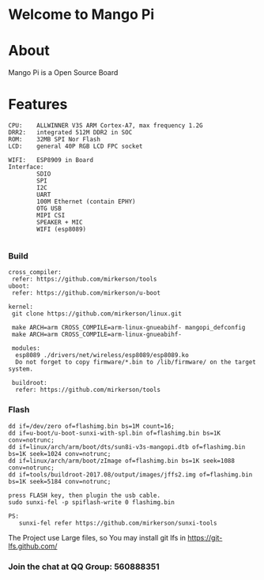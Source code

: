 # Welcome to Mango Pi
# About
Mango Pi is a Open Source Board
    
# Features
```
CPU:    ALLWINNER V3S ARM Cortex-A7, max frequency 1.2G
DRR2:   integrated 512M DDR2 in SOC
ROM:    32MB SPI Nor Flash
LCD:    general 40P RGB LCD FPC socket
        
WIFI:   ESP8909 in Board
Interface:  
        SDIO
        SPI
        I2C
        UART
        100M Ethernet (contain EPHY)
        OTG USB
        MIPI CSI
        SPEAKER + MIC
        WIFI (esp8089)
        
```

### Build

```
cross_compiler:
 refer: https://github.com/mirkerson/tools
uboot:
 refer: https://github.com/mirkerson/u-boot

kernel:
 git clone https://github.com/mirkerson/linux.git

 make ARCH=arm CROSS_COMPILE=arm-linux-gnueabihf- mangopi_defconfig
 make ARCH=arm CROSS_COMPILE=arm-linux-gnueabihf-
 
 modules:
  esp8089 ./drivers/net/wireless/esp8089/esp8089.ko
  Do not forget to copy firmware/*.bin to /lib/firmware/ on the target system. 

 buildroot:
  refer: https://github.com/mirkerson/tools
```

### Flash
```
dd if=/dev/zero of=flashimg.bin bs=1M count=16;
dd if=u-boot/u-boot-sunxi-with-spl.bin of=flashimg.bin bs=1K conv=notrunc;
dd if=linux/arch/arm/boot/dts/sun8i-v3s-mangopi.dtb of=flashimg.bin bs=1K seek=1024 conv=notrunc;
dd if=linux/arch/arm/boot/zImage of=flashimg.bin bs=1K seek=1088 conv=notrunc;
dd if=tools/buildroot-2017.08/output/images/jffs2.img of=flashimg.bin bs=1K seek=5184 conv=notrunc;

press FLASH key, then plugin the usb cable.
sudo sunxi-fel -p spiflash-write 0 flashimg.bin

PS:
   sunxi-fel refer https://github.com/mirkerson/sunxi-tools
```

The Project use Large files, so You may install git lfs in https://git-lfs.github.com/

### Join the chat at QQ Group: 560888351 
